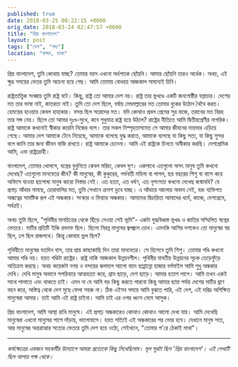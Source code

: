 ```yaml
---
published: true
date: 2018-03-25 00:22:15 +0600
orig_date: 2018-03-24 02:47:57 +0600
title: "প্রিয় বাংলাদেশ"
layout: post
tags: ["দেশ", "গদ্য"]
location: "বাড্ডা, ঢাকা"
---
```

প্রিয় বাংলাদেশ, তুমি কোথায় যাচ্ছ? তোমার বয়স এখনো অর্ধশতক ছোঁয়নি। আমার ছোঁয়নি তারও অর্ধেক। অথচ, এই ক্ষুদ্র সময়ের ভেতর তুমি অচেনা হয়ে গেছ। আমি তোমায় বোধহয় আজকাল সামান্যই চিনি।

রাষ্ট্রতাত্ত্বিক সংজ্ঞায় তুমি রাষ্ট্র বটে। কিন্তু, রাষ্ট্র তো আমার দেশ নয়। রাষ্ট্র তার ভুখণ্ডে একটি জনগোষ্ঠীর যন্ত্রাচার। দেশের মত তার ভাষা নাই, কাতরতা নাই। তুমি তো দেশ ছিলে, বর্ষায় মেঘমল্লারের মত তোমার বুকের উঠোন থৈথৈ করত। হেমন্তের হাওয়ায় কেবল হাহাকার। বসন্ত ছিল সরোদের মত। যদি কোথাও প্রবল প্রেমের সুর বাজে, তরাবের মত বিরহ তার সঙ্গ নেয়। ছিলে তো আমার দুঃখ-সুখে, কবে শুধুমাত্র রাষ্ট্র হয়ে উঠলে? রাষ্ট্রের নীতিতে আমি দ্বিতীয়শ্রেণীর নাগরিক। রাষ্ট্র আমাকে কখনোই স্বীকার করেনি নিজের বলে। তার সকল নিস্পৃহতাসমেত সে আমার জীবনের দায়ভার এড়িয়ে গেছে। আমার দেশ আমাকে টেনে নিয়েছে, আমাকে বলেছে যুদ্ধ করতে, আমাকে বলেছে যা কিছু সত্য, যা কিছু সুন্দর বলে জানি তার জন্য জীবন বাজি রাখতে। রাষ্ট্র আমাকে চেনেনা। আমি এই রাষ্ট্রকে চিনতে অস্বীকার করছি। দেশপ্রেমিক আমি, এবং রাষ্ট্রদ্রোহী।

বাংলাদেশ, তোমার খোলসে, যন্ত্রের বুনুনিতে কেবল মরিচা, কেবল ঘুণ। একসাথে এতগুলো অসৎ মানুষ তুমি কখনো দেখেছ? এতগুলো মানবেতর জীব? কী মানুষের, কী কুকুরের, গর্ভবতী মহিলা বা পাগল, ছয় বছরের শিশু বা বাসে করে অফিসে যাওয়া ছাপোষা মানুষ কারো নিস্তার নেই। এত হত্যা, এত ধর্ষণ, এত নৃশংসতা কখনো দেখেছ জন্মাবধি? যে প্রগাঢ় আঁধার নামছে, চোরাবালির মত, তুমি সেখানে ক্রমশ ডুবে যাচ্ছ। এ আঁধারে আলোর অভাব নেই, বরং ব্যক্তিগত অন্ধত্বের সামষ্টিক রূপ এই অন্ধকার। সংস্কার ও মিথ্যার অন্ধকার। আমাদের দ্বিচারিতা আমাদের ধর্মে, কাজে, দেশপ্রেমে, সর্বত্রই।

অথচ তুমি ছিলে, "পৃথিবীর মানচিত্রের থেকে ছিঁড়ে নেওয়া সেই ভূমি"- একটা যুদ্ধবিধ্বস্ত ভূখণ্ড ও জাতির সম্মিলিত স্বপ্নের ভেতরে। মাটির প্রতিটি ইঞ্চি রক্তাক্ত ছিল। ছিলো নিরন্ন মানুষের জ্বলজ্বলে চোখ। এমনকি আশির দশকেও তো মানুষের স্বর ছিল, ঢল ছিল রাজপথে। কিন্তু কোথায় ভুল ছিল?

পৃথিবীতে মানুষের যতদিন বাস, তার প্রায় কাছাকাছি দিন তারা মানবেতর। সে হিসেবে তুমি শিশু। তোমার গণ্ডি কখনো আমার গণ্ডি নয়। হয়ত গণ্ডিটা রাষ্ট্রের। রাষ্ট্র নাকি আজকাল উন্নয়নশীল। পৃথিবীর যাবতীয় উন্নয়নের সূচক তেড়েফুঁড়ে অতিক্রম করছে। অথচ কয়েকটা নগর ও বন্দরের ঝলমলে আলো বাদে ছাপ্পান্নো হাজার বর্গমাইল আমি শুধু অন্ধকার দেখি। দেখি মানুষ অভাবে সপরিবারে আত্মহত্যা করে, গ্রাম ছাড়ে, দেশ ছাড়ে। আমার হতাশ লাগে। আমি তখন একই সাথে পালাতে এবং থাকতে চাই। এমন না যে আমি বড় কিছু করতে পারবো কিন্তু আমার ছায়া পর্যন্ত দেশের মাটির ঘ্রাণ বহন করে, অস্তিত্ব থেকে দেশ মুছে ফেলা সহজ না। ঠিক এইসব সময়ে আমি বুঝতে পারি, এই দেশ, এই দরিদ্র অশিক্ষিত মানুষেরা আমার। তাই আমি এই রাষ্ট্র চাইনা। আমি চাই এর ওপর ধ্বংস নেমে আসুক।

প্রিয় বাংলাদেশ, আমি আস্থা রাখি মানুষে। এই প্রগাঢ় অন্ধকারেও কোথাও কোথাও আলো দেখা যায়। আমি দেখেছি মানুষেরা এখনো মানুষের পাশে দাঁড়ায়, ভালোবাসে। হয়ত সত্যিই এই অন্ধকারের পর ভোর হবে। যেখানে মানুষ সত্য, আর মানুষের অন্তরাত্মার সত্যের ভেতরে তুমি দেশ হয়ে ওঠো, সেইখানে, "তোমার প'রে ঠেকাই মাথা"।

***
*কর্মক্ষেত্রের একজন সহকর্মীর উদ্যোগে আমরা প্রত্যেকে কিছু লিখেছিলাম। মূল সুরটা ছিল 'প্রিয় বাংলাদেশ'। এই লেখাটি ছিল আপার পক্ষ থেকে।*